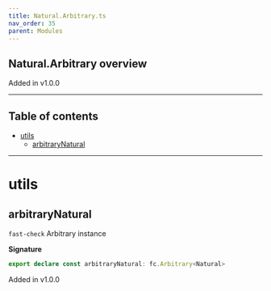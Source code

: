 ```yaml
---
title: Natural.Arbitrary.ts
nav_order: 35
parent: Modules
---
```


## Natural.Arbitrary overview

Added in v1.0.0

---

<h2 class="text-delta">Table of contents</h2>

- [utils](#utils)
  - [arbitraryNatural](#arbitrarynatural)

---

# utils

## arbitraryNatural

`fast-check` Arbitrary instance

**Signature**

```ts
export declare const arbitraryNatural: fc.Arbitrary<Natural>
```

Added in v1.0.0

